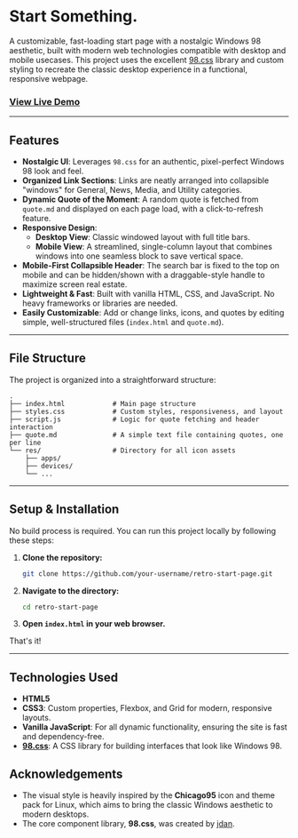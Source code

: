 # Start Something.

A customizable, fast-loading start page with a nostalgic Windows 98 aesthetic, built with modern web technologies compatible with desktop and mobile usecases. This project uses the excellent [98.css](https://jdan.github.io/98.css/) library and custom styling to recreate the classic desktop experience in a functional, responsive webpage.



### [View Live Demo](https://timnetworks.net)

---

## Features

-   **Nostalgic UI**: Leverages `98.css` for an authentic, pixel-perfect Windows 98 look and feel.
-   **Organized Link Sections**: Links are neatly arranged into collapsible "windows" for General, News, Media, and Utility categories.
-   **Dynamic Quote of the Moment**: A random quote is fetched from `quote.md` and displayed on each page load, with a click-to-refresh feature.
-   **Responsive Design**:
    -   **Desktop View**: Classic windowed layout with full title bars.
    -   **Mobile View**: A streamlined, single-column layout that combines windows into one seamless block to save vertical space.
-   **Mobile-First Collapsible Header**: The search bar is fixed to the top on mobile and can be hidden/shown with a draggable-style handle to maximize screen real estate.
-   **Lightweight & Fast**: Built with vanilla HTML, CSS, and JavaScript. No heavy frameworks or libraries are needed.
-   **Easily Customizable**: Add or change links, icons, and quotes by editing simple, well-structured files (`index.html` and `quote.md`).

---

## File Structure

The project is organized into a straightforward structure:

```
.
├── index.html            # Main page structure
├── styles.css            # Custom styles, responsiveness, and layout
├── script.js             # Logic for quote fetching and header interaction
├── quote.md              # A simple text file containing quotes, one per line
└── res/                  # Directory for all icon assets
    ├── apps/
    ├── devices/
    └── ...
```

---

## Setup & Installation

No build process is required. You can run this project locally by following these steps:

1.  **Clone the repository:**
    ```bash
    git clone https://github.com/your-username/retro-start-page.git
    ```
2.  **Navigate to the directory:**
    ```bash
    cd retro-start-page
    ```
3.  **Open `index.html` in your web browser.**

That's it!

---

## Technologies Used

-   **HTML5**
-   **CSS3**: Custom properties, Flexbox, and Grid for modern, responsive layouts.
-   **Vanilla JavaScript**: For all dynamic functionality, ensuring the site is fast and dependency-free.
-   **[98.css](https://jdan.github.io/98.css/)**: A CSS library for building interfaces that look like Windows 98.

## Acknowledgements

-   The visual style is heavily inspired by the **Chicago95** icon and theme pack for Linux, which aims to bring the classic Windows aesthetic to modern desktops.
-   The core component library, **98.css**, was created by [jdan](https://github.com/jdan).
